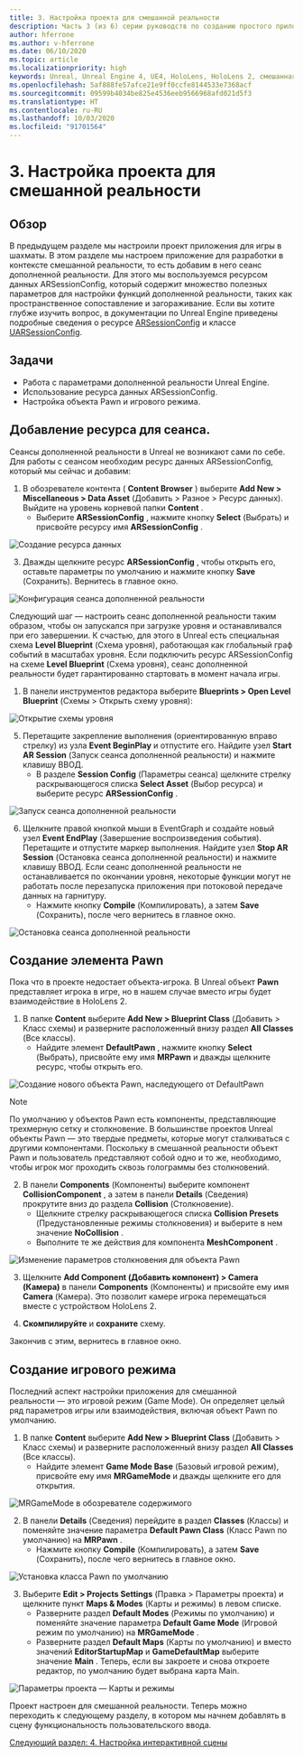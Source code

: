 ```yaml
---
title: 3. Настройка проекта для смешанной реальности
description: Часть 3 (из 6) серии руководств по созданию простого приложения для игры в шахматы с помощью Unreal Engine 4 и подключаемого модуля средств разработки пользовательского интерфейса (UX) из набора средств для смешанной реальности
author: hferrone
ms.author: v-hferrone
ms.date: 06/10/2020
ms.topic: article
ms.localizationpriority: high
keywords: Unreal, Unreal Engine 4, UE4, HoloLens, HoloLens 2, смешанная реальность, учебник, начало работы, MRTK, UXT, средства разработки пользовательского интерфейса, средства UX, документация
ms.openlocfilehash: 5af888fe57afce21e9ff0ccfe8144533e7368acf
ms.sourcegitcommit: 09599b4034be825e4536eeb9566968afd021d5f3
ms.translationtype: HT
ms.contentlocale: ru-RU
ms.lasthandoff: 10/03/2020
ms.locfileid: "91701564"
---
```

# <a name="3-setting-up-your-project-for-mixed-reality"></a>3. Настройка проекта для смешанной реальности

## <a name="overview"></a>Обзор

В предыдущем разделе мы настроили проект приложения для игры в шахматы. В этом разделе мы настроем приложение для разработки в контексте смешанной реальности, то есть добавим в него сеанс дополненной реальности. Для этого мы воспользуемся ресурсом данных ARSessionConfig, который содержит множество полезных параметров для настройки функций дополненной реальности, таких как пространственное сопоставление и загораживание. Если вы хотите глубже изучить вопрос, в документации по Unreal Engine приведены подробные сведения о ресурсе [ARSessionConfig](https://docs.unrealengine.com/en-US/PythonAPI/class/ARSessionConfig.html) и классе [UARSessionConfig](https://docs.unrealengine.com/en-US/API/Runtime/AugmentedReality/UARSessionConfig/index.html).

## <a name="objectives"></a>Задачи
* Работа с параметрами дополненной реальности Unreal Engine. 
* Использование ресурса данных ARSessionConfig.
* Настройка объекта Pawn и игрового режима.

## <a name="adding-the-session-asset"></a>Добавление ресурса для сеанса.
Сеансы дополненной реальности в Unreal не возникают сами по себе. Для работы с сеансом необходим ресурс данных ARSessionConfig, который мы сейчас и добавим:

1. В обозревателе контента ( **Content Browser** ) выберите **Add New > Miscellaneous > Data Asset** (Добавить > Разное > Ресурс данных). Выйдите на уровень корневой папки **Content** . 
    * Выберите **ARSessionConfig** , нажмите кнопку **Select** (Выбрать) и присвойте ресурсу имя **ARSessionConfig** .

![Создание ресурса данных](images/unreal-uxt/3-createasset.PNG)

3. Дважды щелкните ресурс **ARSessionConfig** , чтобы открыть его, оставьте параметры по умолчанию и нажмите кнопку **Save** (Сохранить). Вернитесь в главное окно. 

![Конфигурация сеанса дополненной реальности](images/unreal-uxt/3-arsessionconfig.PNG)

Следующий шаг — настроить сеанс дополненной реальности таким образом, чтобы он запускался при загрузке уровня и останавливался при его завершении. К счастью, для этого в Unreal есть специальная схема **Level Blueprint** (Схема уровня), работающая как глобальный граф событий в масштабах уровня. Если подключить ресурс ARSessionConfig на схеме **Level Blueprint** (Схема уровня), сеанс дополненной реальности будет гарантированно стартовать в момент начала игры.

1. В панели инструментов редактора выберите **Blueprints > Open Level Blueprint** (Схемы > Открыть схему уровня): 

![Открытие схемы уровня](images/unreal-uxt/3-level-blueprint.PNG)

5. Перетащите закрепление выполнения (ориентированную вправо стрелку) из узла **Event BeginPlay** и отпустите его. Найдите узел **Start AR Session** (Запуск сеанса дополненной реальности) и нажмите клавишу ВВОД.  
    * В разделе **Session Config** (Параметры сеанса) щелкните стрелку раскрывающегося списка **Select Asset** (Выбор ресурса) и выберите ресурс **ARSessionConfig** . 

![Запуск сеанса дополненной реальности](images/unreal-uxt/3-start-ar-session.PNG)

6. Щелкните правой кнопкой мыши в EventGraph и создайте новый узел **Event EndPlay** (Завершение воспроизведения события). Перетащите и отпустите маркер выполнения. Найдите узел **Stop AR Session** (Остановка сеанса дополненной реальности) и нажмите клавишу ВВОД. Если сеанс дополненной реальности не останавливается по окончании уровня, некоторые функции могут не работать после перезапуска приложения при потоковой передаче данных на гарнитуру. 
    * Нажмите кнопку **Compile** (Компилировать), а затем **Save** (Сохранить), после чего вернитесь в главное окно.

![Остановка сеанса дополненной реальности](images/unreal-uxt/3-stoparsession.PNG)

## <a name="create-a-pawn"></a>Создание элемента Pawn
Пока что в проекте недостает объекта-игрока. В Unreal объект **Pawn** представляет игрока в игре, но в нашем случае вместо игры будет взаимодействие в HoloLens 2.

1. В папке **Content** выберите **Add New > Blueprint Class** (Добавить > Класс схемы) и разверните расположенный внизу раздел **All Classes** (Все классы). 
    * Найдите элемент **DefaultPawn** , нажмите кнопку **Select** (Выбрать), присвойте ему имя **MRPawn** и дважды щелкните ресурс, чтобы открыть его. 

![Создание нового объекта Pawn, наследующего от DefaultPawn](images/unreal-uxt/3-defaultpawn.PNG)

> [!NOTE]
> По умолчанию у объектов Pawn есть компоненты, представляющие трехмерную сетку и столкновение. В большинстве проектов Unreal объекты Pawn — это твердые предметы, которые могут сталкиваться с другими компонентами. Поскольку в смешанной реальности объект Pawn и пользователь представляют собой одно и то же, необходимо, чтобы игрок мог проходить сквозь голограммы без столкновений. 

2. В панели **Components** (Компоненты) выберите компонент **CollisionComponent** , а затем в панели **Details** (Сведения) прокрутите вниз до раздела **Collision** (Столкновение). 
    * Щелкните стрелку раскрывающегося списка **Collision Presets** (Предустановленные режимы столкновения) и выберите в нем значение **NoCollision** . 
    * Выполните те же действия для компонента **MeshComponent** .

![Изменение параметров столкновения для объекта Pawn](images/unreal-uxt/3-nocollision.PNG)

3. Щелкните **Add Component (Добавить компонент) > Camera (Камера)** в панели **Components** (Компоненты) и присвойте ему имя **Camera** (Камера). Это позволит камере игрока перемещаться вместе с устройством HoloLens 2.

4. **Скомпилируйте** и **сохраните** схему.

Закончив с этим, вернитесь в главное окно.

## <a name="create-a-game-mode"></a>Создание игрового режима
Последний аспект настройки приложения для смешанной реальности — это игровой режим (Game Mode). Он определяет целый ряд параметров игры или взаимодействия, включая объект Pawn по умолчанию.

1.  В папке **Content** выберите **Add New > Blueprint Class** (Добавить > Класс схемы) и разверните расположенный внизу раздел **All Classes** (Все классы). 
    * Найдите элемент **Game Mode Base** (Базовый игровой режим), присвойте ему имя **MRGameMode** и дважды щелкните его для открытия. 

![MRGameMode в обозревателе содержимого](images/unreal-uxt/3-gamemode.PNG)

2.  В панели **Details** (Сведения) перейдите в раздел **Classes** (Классы) и поменяйте значение параметра **Default Pawn Class** (Класс Pawn по умолчанию) на **MRPawn** . 
    * Нажмите кнопку **Compile** (Компилировать), а затем **Save** (Сохранить), после чего вернитесь в главное окно. 

![Установка класса Pawn по умолчанию](images/unreal-uxt/3-setpawn.PNG)

3.  Выберите **Edit > Projects Settings** (Правка > Параметры проекта) и щелкните пункт **Maps & Modes** (Карты и режимы) в левом списке. 
    * Разверните раздел **Default Modes** (Режимы по умолчанию) и поменяйте значение параметра **Default Game Mode** (Игровой режим по умолчанию) на **MRGameMode** . 
    * Разверните раздел **Default Maps** (Карты по умолчанию) и вместо значений **EditorStartupMap** и **GameDefaultMap** выберите значение **Main** . Теперь, если вы закроете и снова откроете редактор, по умолчанию будет выбрана карта Main.

![Параметры проекта — Карты и режимы](images/unreal-uxt/3-mapsandmodes.PNG)

Проект настроен для смешанной реальности. Теперь можно переходить к следующему разделу, в котором мы начнем добавлять в сцену функциональность пользовательского ввода. 

[Следующий раздел: 4. Настройка интерактивной сцены](unreal-uxt-ch4.md)
